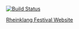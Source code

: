 [![Build Status](https://travis-ci.org/rheinklang/website.svg?branch=master)](https://travis-ci.org/rheinklang/website)

[Rheinklang Festival Website](https://rheinklang-festival.ch)
